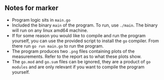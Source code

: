 ## Notes for marker

- Program logic sits in `main.go`
- Included the binary `main` of the program. To run, use `./main`. The binary will run on any linux amd64 machine.
- If for some reason you would like to compile and run the program yourself, you can use the provided script to install the `go` compiler. From there run `go run main.go` to run the program.
- The program produces two `.png` files containing plots of the measurements. Refer to the report as to what these plots show.
- The `go.mod` and `go.sum` files can be ignored, they are a product of `go modules` and are only relevant if you want to compile the program yourself.
